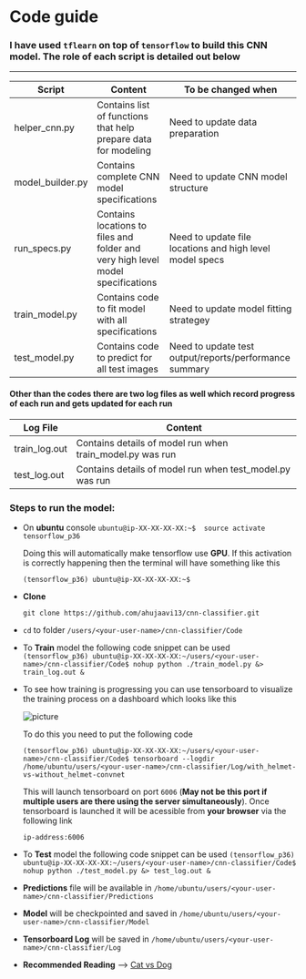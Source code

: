 # Code guide
### I have used `tflearn` on top of `tensorflow` to build this CNN model. The role of each script is detailed out below

---

| Script           | Content                                                                           | To be changed when                                       |
|------------------|-----------------------------------------------------------------------------------|----------------------------------------------------------|
| helper_cnn.py    | Contains list of functions that help prepare data for modeling                    | Need to update data preparation                          |
| model_builder.py | Contains complete CNN model specifications                                        | Need to update CNN model structure                       |
| run_specs.py     | Contains locations to files and folder and very high level model   specifications | Need to update file locations and high level model specs |
| train_model.py   | Contains code to fit model with all specifications                                | Need to update model fitting strategey                   |
| test_model.py    | Contains code to predict for all test images                                      | Need to update test output/reports/performance summary   |

#### Other than the codes there are two log files as well which record progress of each run and gets updated for each run

| Log File      | Content                                                   |
|---------------|-----------------------------------------------------------|
| train_log.out | Contains details of model run when train_model.py was run |
| test_log.out  | Contains details of model run when test_model.py was run  |

### Steps to run the model:

* On **ubuntu** console ```ubuntu@ip-XX-XX-XX-XX:~$  source activate tensorflow_p36```  

  Doing this will automatically make tensorflow use **GPU**. If this activation is correctly 
  happening then the terminal will have something like this  

  ```
  (tensorflow_p36) ubuntu@ip-XX-XX-XX-XX:~$
  ```  


* **Clone** 
  ```
  git clone https://github.com/ahujaavi13/cnn-classifier.git
  ```  


* `cd` to folder `/users/<your-user-name>/cnn-classifier/Code`  


* To **Train** model the following code snippet can be used
```(tensorflow_p36) ubuntu@ip-XX-XX-XX-XX:~/users/<your-user-name>/cnn-classifier/Code$ nohup python ./train_model.py &> train_log.out &```  


* To see how training is progressing you can use tensorboard to visualize the training process on a dashboard which looks like this  

  ![picture](https://www.tensorflow.org/images/mnist_tensorboard.png)

  To do this you need to put the following code
  ```
  (tensorflow_p36) ubuntu@ip-XX-XX-XX-XX:~/users/<your-user-name>/cnn-classifier/Code$ tensorboard --logdir /home/ubuntu/users/<your-user-name>/cnn-classifier/Log/with_helmet-vs-without_helmet-convnet
   ```  

   This will launch tensorboard on port `6006` (__May not be this port if multiple users are there using the server simultaneously__). Once tensorboard is launched it will be acessible from __your browser__ via the following link  

   `ip-address:6006`


* To **Test** model the following code snippet can be used
```(tensorflow_p36) ubuntu@ip-XX-XX-XX-XX:~/users/<your-user-name>/cnn-classifier/Code$ nohup python ./test_model.py &> test_log.out &```  

  
* **Predictions** file will be available in `/home/ubuntu/users/<your-user-name>/cnn-classifier/Predictions`  


* **Model** will be checkpointed and saved in `/home/ubuntu/users/<your-user-name>/cnn-classifier/Model`  


* **Tensorboard Log** will be saved in `/home/ubuntu/users/<your-user-name>/cnn-classifier/Log`

* **Recommended Reading** --> [Cat vs Dog](https://medium.com/@curiousily/tensorflow-for-hackers-part-iii-convolutional-neural-networks-c077618e590b)
